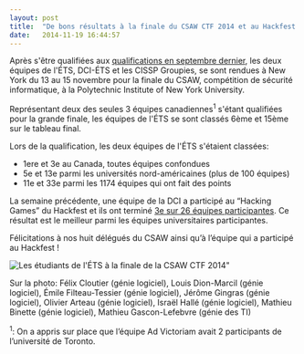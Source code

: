 ```yaml
---
layout: post
title:  "De bons résultats à la finale du CSAW CTF 2014 et au Hackfest 2014!"
date:   2014-11-19 16:44:57
---
```

Après s'être qualifiées aux [qualifications en septembre dernier](http://dciets.com/news/2014/09/23/resultats-qualification-csaw-ctf-2014/), les deux équipes de l'ÉTS, DCI-ÉTS et les CISSP Groupies, se sont rendues à New York du 13 au 15 novembre pour la finale du CSAW, compétition de sécurité informatique, à la Polytechnic Institute of New York University.

Représentant deux des seules 3 équipes canadiennes<sup>1</sup> s'étant qualifiées pour la grande finale, les équipes de l'ÉTS se sont classés 6ème et 15ème sur le tableau final.

Lors de la qualification, les deux équipes de l'ÉTS s'étaient classées:
* 1ere et 3e au Canada, toutes équipes confondues
* 5e et 13e parmi les universités nord-américaines (plus de 100 équipes)
* 11e et 33e parmi les 1174 équipes qui ont fait des points

La semaine précédente, une équipe de la DCI a participé au “Hacking Games” du Hackfest et ils ont terminé [3e sur 26 équipes participantes](http://www.hackfest.ca/fr/hacking-games-2014). Ce résultat est le meilleur parmi les équipes universitaires participantes.

Félicitations à nos huit délégués du CSAW ainsi qu’à l’équipe qui a participé au Hackfest !

![Les étudiants de l'ÉTS à la finale de la CSAW CTF 2014"](/img/news/csaw_finals_2014.jpg "Les étudiants de l'ÉTS à la finale de la CSAW CTF 2014")

Sur la photo: Félix Cloutier (génie logiciel), Louis Dion-Marcil (génie logiciel), Émile Filteau-Tessier (génie logiciel), Jérôme Gingras (génie logiciel), Olivier Arteau (génie logiciel), Israël Hallé (génie logiciel), Mathieu Binette (génie logiciel), Mathieu Gascon-Lefebvre (génie des TI)

<sup>1</sup>: On a appris sur place que l’équipe Ad Victoriam avait 2 participants de l’université de Toronto.